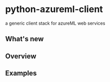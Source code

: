 # python-azureml-client
a generic client stack for azureML web services


## What's new


## Overview


## Examples
